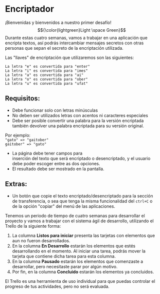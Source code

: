 # Encriptador
¡Bienvenidas y bienvenidos a nuestro primer desafío!
$${\color{lightgreen}Light \space Green}$$
Durante estas cuatro semanas, vamos a trabajar en una aplicación que encripta textos, así podrás intercambiar mensajes secretos con otras personas que sepan el secreto de la encriptación utilizada.

Las "llaves" de encriptación que utilizaremos son las siguientes:

`La letra "e" es convertida para "enter"`  
`La letra "i" es convertida para "imes"`  
`La letra "a" es convertida para "ai"`  
`La letra "o" es convertida para "ober"`  
`La letra "u" es convertida para "ufat"`

## Requisitos:

-   Debe funcionar solo con letras minúsculas
-   No deben ser utilizados letras con acentos ni caracteres especiales
-   Debe ser posible convertir una palabra para la versión encriptada también devolver una palabra encriptada para su versión original.

Por ejemplo:  
`"gato" => "gaitober"`  
`gaitober" => "gato"`

-   La página debe tener campos para  
    inserción del texto que será encriptado o desencriptado, y el usuario debe poder escoger entre as dos opciones.
-   El resultado debe ser mostrado en la pantalla.

## Extras:

-   Un botón que copie el texto encriptado/desencriptado para la sección de transferencia, o sea que tenga la misma funcionalidad del  `ctrl+C`  o de la opción "copiar" del menú de las aplicaciones.

Tenemos un periodo de tiempo de cuatro semanas para desarrollar el proyecto y vamos a trabajar con el sistema ágil de desarrollo, utilizando el Trello de la siguiente forma:

1.  La columna  **Listos para iniciar**  presenta las tarjetas con elementos que aun no fueron desarrollados.
2.  En la columna  **En Desarrollo**  estarán los elementos que estés desarrollando en el momento. Al iniciar una tarea, podrás mover la tarjeta que contiene dicha tarea para esta columna.
3.  En la columna  **Pausado**  estarán los elementos que comenzaste a desarrollar, pero necesitaste parar por algún motivo.
4.  Por fin, en la columna  **Concluido**  estarán los elementos ya concluidos.

El Trello es una herramienta de uso individual para que puedas controlar el progreso de tus actividades, pero no será evaluada.